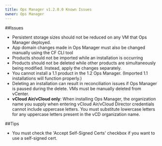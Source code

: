 ```yaml
---
title: Ops Manager v1.2.0.0 Known Issues
owner: Ops Manager
---
```


##Issues

* Persistent storage sizes should not be reduced on any VM that Ops Manager deployed.
* App domain changes made in Ops Manager must also be changed manually using the CF CLI tool
* Products should not be imported while an installation is occurring
* Products should not be deleted while other products are simultaneously being modified. Instead, apply the changes separately.
* You cannot install a 1.1 product in the 1.2 Ops Manager. (Imported 1.1 installations will function properly.)
* Deleting an installation can result in reconciliation issues if Ops Manager is paused during the delete. VMs must be manually deleted from vCenter.
* **vCloud Air/vCloud only**: When installing Ops Manager, the organization name you supply when entering vCloud Air/vCloud Director credentials cannot include uppercase letters. You must substitute lowercase letters for any uppercase letters present in the vCD organization name.

##Tips

* You must check the 'Accept Self-Signed Certs' checkbox if you want to use a self-signed cert.
